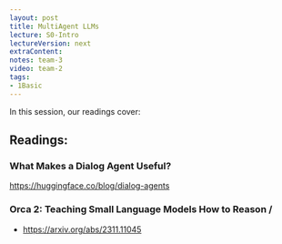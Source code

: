 ```yaml
---
layout: post
title: MultiAgent LLMs
lecture: S0-Intro
lectureVersion: next
extraContent: 
notes: team-3
video: team-2
tags:
- 1Basic
---
```


In this session, our readings cover: 

## Readings: 
###   What Makes a Dialog Agent Useful?
  https://huggingface.co/blog/dialog-agents


###  Orca 2: Teaching Small Language Models How to Reason / 
+ https://arxiv.org/abs/2311.11045

